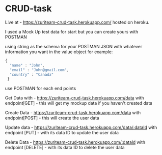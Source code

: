 # CRUD-task

Live at - https://zuriteam-crud-task.herokuapp.com/  hosted on heroku.

I used a Mock Up test data for start but you can create yours with POSTMAN

using string as the schema for your POSTMAN JSON with whatever information you want in the value object for example:

```javascript
{ 
  "name" : "John",
  "email" : "John@gmail.com",
  "country" : "Canada"
 }
 ```
  
use POSTMAN for each end points

Get Data with - https://zuriteam-crud-task.herokuapp.com/data  with endpoint[GET] - this will get my mockup data if you haven't created data

Create Data - https://zuriteam-crud-task.herokuapp.com/data with endpoint[POST] - this will create the user data

Update data - https://zuriteam-crud-task.herokuapp.com/data/:dataId with endpoint [PUT] - with its data ID to update the user data

Delete Data - https://zuriteam-crud-task.herokuapp.com/:dataId with endpoint [DELETE] - with its data ID to delete the user data




